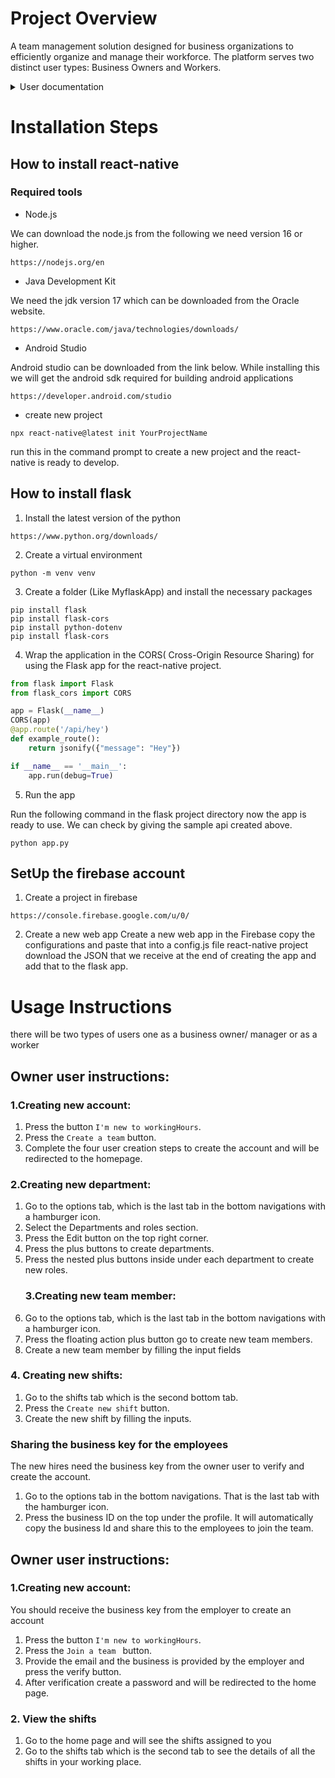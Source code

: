 # Project Overview
A team management solution designed for business organizations to efficiently organize and manage their workforce. The platform serves two distinct user types: Business Owners and Workers.

<details>

<summary> User documentation</summary>


<details>

<summary>Developer documentation</summary>


</details>

## User Types
### 1. Business Owner
The primary administrator who manages the business and team operations.

### 2. Worker
Employees hired by the business owner who need to view their work schedules.

## Key Features

### For Business Owners

#### Business Setup
- Create an account with business and personal information
- Receive a unique business ID (required for worker registration)
- Access business ID through the settings page

#### Organization Management
- Create and manage departments (e.g., Kitchen, Front House)
- Define roles within each department (e.g., Prep Cook, Line Cook, Dishwasher)
- Manage team structure and hierarchy

#### Team Management
- Add team members to the organization
    - **Worker's email address (must be collected during hiring)**
    - Department assignment
    - Role assignment
  - Share business ID with workers during onboarding

#### Shift Management
- Create and assign shifts to team members
- Specify departments and roles for each shift
- Set schedule start and end times

### For Workers

#### Account Creation
- Register using:
  - Email address (provided to business owner)
  - Business ID (provided by owner during hiring)

#### Shift Access
- View personally assigned shifts
- Access schedule details including:
  - Department
  - Role
  - Start time
  - End time

## Workflow Summary
1. Owner sets up business profile
2. Owner creates departments and roles
3. Owner adds team members
4. Owner creates and assigns shifts
5. Workers register and access their schedules

</details>


# Installation Steps
 ## How to install react-native

 ### Required tools

- Node.js

We can download the node.js from the following we need version 16 or higher.
  ```
  https://nodejs.org/en
```

- Java Development Kit 

We need the jdk version 17 which can be downloaded from the Oracle website.
```
https://www.oracle.com/java/technologies/downloads/
```
- Android Studio 

Android studio can be downloaded from the link below. While installing this we will get the android sdk required for building android applications

```
https://developer.android.com/studio
```


- create new project 

```
npx react-native@latest init YourProjectName
```

run this in the command prompt to create a new project and the react-native is ready to develop.

 ## How to install flask

1. Install the latest version of the python 
```
https://www.python.org/downloads/
```
2. Create a virtual environment

```
python -m venv venv
```

3. Create a folder (Like MyflaskApp)  and install the necessary packages

```
pip install flask
pip install flask-cors
pip install python-dotenv
pip install flask-cors
```

4. Wrap the application in the CORS( Cross-Origin Resource Sharing) for using the Flask app for the react-native project.
```python
from flask import Flask
from flask_cors import CORS

app = Flask(__name__)
CORS(app)
@app.route('/api/hey')
def example_route():
    return jsonify({"message": "Hey"})

if __name__ == '__main__':
    app.run(debug=True)
```
5. Run the app

Run the following command in the flask project directory now the app is ready to use. We can check by giving the sample api created above.

```
python app.py
```


## SetUp the firebase account

1. Create a project in firebase 

```
https://console.firebase.google.com/u/0/
```
2. Create a new web app
   Create a new web app in the Firebase copy the configurations and paste that into a config.js file react-native project download the JSON that we receive at the end of creating the app and add that to the flask app.
# Usage Instructions
there will be two types of users one as a business owner/ manager or as a worker

## Owner user instructions:
### 1.Creating new account:
1. Press the button `I'm new to workingHours`.
2. Press the `Create a team` button.
3. Complete the four user creation steps to create the account and will be redirected to the homepage.
### 2.Creating new department:   
1. Go to the options tab, which is the last tab in the bottom navigations with a hamburger icon.
2. Select the Departments and roles section.
3. Press the Edit button on the top right corner.
4. Press the plus buttons to create departments.
5. Press the nested plus buttons inside under each department to create new roles.
   ### 3.Creating new team member:
1. Go to the options tab, which is the last tab in the bottom navigations with a hamburger icon.
2. Press the floating action plus button go to create new team members.
3. Create a new team member by filling the input fields

  ### 4. Creating new shifts:
   1. Go to the shifts tab which is the second bottom tab.
   2. Press the `Create new shift` button.
   3. Create the new shift by filling the inputs.

### Sharing the business key for the employees

The new hires need the business key from the owner user to verify and create the account.

1. Go to the options tab in the bottom navigations. That is the last tab with the hamburger icon.
2. Press the business ID on the top under the profile. It will automatically copy the business Id and share this to the employees to join the team.
 

## Owner user instructions:

### 1.Creating new account:
You should receive the business key from the employer to create an account
1. Press the button `I'm new to workingHours`.
2. Press the `Join a team ` button.
3. Provide the email and the business is provided by the employer and press the verify button.
4. After verification create a password and will be redirected to the home page.

### 2. View the shifts

1. Go to the home page and will see the shifts assigned to you
2. Go to the shifts tab which is the second tab to see the details of all the shifts in your working place.



